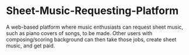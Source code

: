 # Sheet-Music-Requesting-Platform
A web-based platform where music enthusiasts can request sheet music, such as piano covers of songs, to be made. Other users with composing/scoring background can then take those jobs, create sheet music, and get paid.
